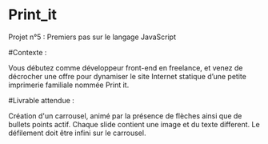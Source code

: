 # Print_it

Projet n°5 : Premiers pas sur le langage JavaScript

#Contexte : 

Vous débutez comme développeur front-end en freelance, et venez de décrocher une offre pour dynamiser le site Internet 
statique d’une petite imprimerie familiale nommée Print it.

#Livrable attendue :

Création d'un carrousel, animé par la présence de flèches ainsi que de bullets points actif. 
Chaque slide contient une image et du texte different.
Le défilement doit être infini sur le carrousel.

